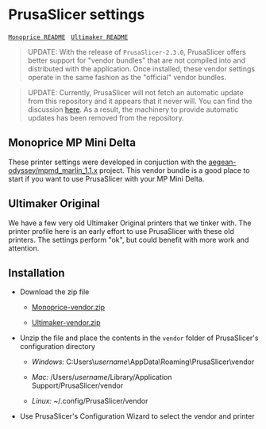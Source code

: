# PrusaSlicer settings

[`Monoprice README`](Monoprice/README.md) &nbsp;
[`Ultimaker README`](Ultimaker/README.md) &nbsp;

>UPDATE: With the release of `PrusaSlicer-2.3.0`, PrusaSlicer offers better support for "vendor bundles" that are not compiled into and distributed with the application. Once installed, these vendor settings operate in the same fashion as the "official" vendor bundles.

>UPDATE: Currently, PrusaSlicer will not fetch an automatic update from this repository and it appears that it never will. You can find the discussion [here](https://github.com/prusa3d/PrusaSlicer/pull/4129). As a result, the machinery to provide automatic updates has been removed from the repository.

## Monoprice MP Mini Delta

These printer settings were developed in conjuction with the
[aegean-odyssey/mpmd_marlin_1.1.x](https://github.com/aegean-odyssey/mpmd_marlin_1.1.x) project. This vendor bundle is a good place to start if you
want to use PrusaSlicer with your MP Mini Delta.

## Ultimaker Original

We have a few very old Ultimaker Original printers that we tinker with.
The printer profile here is an early effort to use PrusaSlicer with these
old printers. The settings perform "ok", but could benefit with more work
and attention.

## Installation

* Download the zip file

  * [Monoprice-vendor.zip](https://github.com/aegean-odyssey/PrusaSlicer-settings/raw/master/Monoprice-vendor.zip)

  * [Ultimaker-vendor.zip](https://github.com/aegean-odyssey/PrusaSlicer-settings/raw/master/Ultimaker-vendor.zip)

* Unzip the file and place the contents in the `vendor` folder of PrusaSlicer's configuration directory

  * _Windows:_ C:Users\\_username_\\AppData\\Roaming\\PrusaSlicer\\vendor

  * _Mac:_ /Users/_username_/Library/Application Support/PrusaSlicer/vendor

  * _Linux:_ ~/.config/PrusaSlicer/vendor

* Use PrusaSlicer's Configuration Wizard to select the vendor and printer
